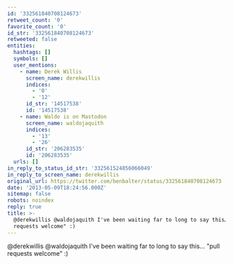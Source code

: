 ```yaml
---
id: '332561840708124673'
retweet_count: '0'
favorite_count: '0'
id_str: '332561840708124673'
retweeted: false
entities:
  hashtags: []
  symbols: []
  user_mentions:
    - name: Derek Willis
      screen_name: derekwillis
      indices:
        - '0'
        - '12'
      id_str: '14517538'
      id: '14517538'
    - name: Waldo is on Mastodon
      screen_name: waldojaquith
      indices:
        - '13'
        - '26'
      id_str: '206283535'
      id: '206283535'
  urls: []
in_reply_to_status_id_str: '332561524856066049'
in_reply_to_screen_name: derekwillis
original_url: https://twitter.com/benbalter/status/332561840708124673
date: '2013-05-09T18:24:56.000Z'
sitemap: false
robots: noindex
reply: true
title: >-
  @derekwillis @waldojaquith I've been waiting far to long to say this… "pull
  requests welcome" :)
---
```


@derekwillis @waldojaquith I've been waiting far to long to say this… "pull requests welcome" :)